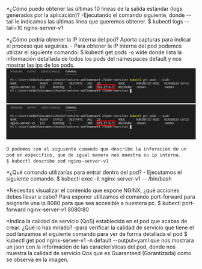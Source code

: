 *¿Cómo puedo obtener las últimas 10 líneas de la salida estándar (logs
 generados por la aplicación)?
    -Ejecutando el comando siguiente, donde --tail le indicamos las últimas línea que queremos obtener.
    $ kubectl logs --tail=10 nginx-server-v1 

*¿Cómo podría obtener la IP interna del pod? Aporta capturas para indicar
 el proceso que seguirías.
    - Para obtener la IP interna del pod podemos utilizar el siguiente comando:
    $ kubectl get pods -o wide
    donde lista la información detallada de todos los pods del namespaces default y nos mostrar las ips de los pods.
    ![](hw-02/images/exercise_1/image_1B.png)
    <img src="hw-02/images/exercise_1/image_1B.png">

    O podemos con el siguiente comando que describe la inforación de un pod en especifico, que de igual manera nos muestra su ip interna.
    $ kubectl describe pod nginx-server-v1

*¿Qué comando utilizarías para entrar dentro del pod?
    - Ejecutamos el siguiente comando.
    $ kubectl exec -it nginx-server-v1 -- /bin/bash

*Necesitas visualizar el contenido que expone NGINX, ¿qué acciones
 debes llevar a cabo?
    Para exponer utilizamos el comando port-forward para asignarle una ip 8080 para que sea accesible a nuestera pc.
    $ kubectl port-forward nginx-server-v1 8080:80

*Indica la calidad de servicio (QoS) establecida en el pod que acabas de
 crear. ¿Qué lo has mirado?
    -para verificar la calidad de servicio que tiene el pod lanzamos el siguiente comando para ver de forma detallada el pod 
    $ kubectl get pod nginx-server-v1 -n default --output=yaml
    que nos mostrara un json con la información de las características del pod, donde nos muestra la calidad de servicio Qos que es Guaranteed (Garantizada) como se observa en la imagen.